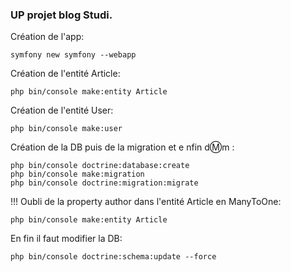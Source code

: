 ### UP projet blog Studi.

Création de l'app:

```
symfony new symfony --webapp
```

Création de l'entité Article:

```
php bin/console make:entity Article
```

Création de l'entité User:

```
php bin/console make:user
```

Création de la DB puis de la migration et e nfin d:m:m :

```
php bin/console doctrine:database:create
php bin/console make:migration
php bin/console doctrine:migration:migrate
```

!!! Oubli de la property author dans l'entité Article en ManyToOne:

```
php bin/console make:entity Article
```

En fin il faut modifier la DB:

```
php bin/console doctrine:schema:update --force
```
